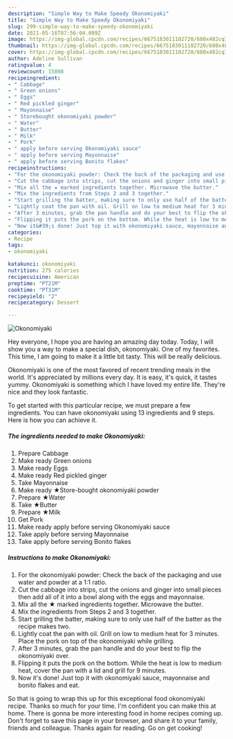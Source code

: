 ```yaml
---
description: "Simple Way to Make Speedy Okonomiyaki"
title: "Simple Way to Make Speedy Okonomiyaki"
slug: 299-simple-way-to-make-speedy-okonomiyaki
date: 2021-05-16T07:56:04.099Z
image: https://img-global.cpcdn.com/recipes/6675183011102720/680x482cq70/okonomiyaki-recipe-main-photo.jpg
thumbnail: https://img-global.cpcdn.com/recipes/6675183011102720/680x482cq70/okonomiyaki-recipe-main-photo.jpg
cover: https://img-global.cpcdn.com/recipes/6675183011102720/680x482cq70/okonomiyaki-recipe-main-photo.jpg
author: Adeline Sullivan
ratingvalue: 4
reviewcount: 15898
recipeingredient:
- " Cabbage"
- " Green onions"
- " Eggs"
- " Red pickled ginger"
- " Mayonnaise"
- " Storebought okonomiyaki powder"
- " Water"
- " Butter"
- " Milk"
- " Pork"
- " apply before serving Okonomiyaki sauce"
- " apply before serving Mayonnaise"
- " apply before serving Bonito flakes"
recipeinstructions:
- "For the okonomiyaki powder: Check the back of the packaging and use water and powder at a 1:1 ratio."
- "Cut the cabbage into strips, cut the onions and ginger into small pieces then add all of it into a bowl along with the eggs and mayonnaise."
- "Mix all the ★ marked ingredients together. Microwave the butter."
- "Mix the ingredients from Steps 2 and 3 together."
- "Start grilling the batter, making sure to only use half of the batter as the recipe makes two."
- "Lightly coat the pan with oil. Grill on low to medium heat for 3 minutes. Place the pork on top of the okonomiyaki while grilling."
- "After 3 minutes, grab the pan handle and do your best to flip the okonomiyaki over."
- "Flipping it puts the pork on the bottom. While the heat is low to medium heat, cover the pan with a lid and grill for 9 minutes."
- "Now it&#39;s done! Just top it with okonomiyaki sauce, mayonnaise and bonito flakes and eat."
categories:
- Recipe
tags:
- okonomiyaki

katakunci: okonomiyaki 
nutrition: 275 calories
recipecuisine: American
preptime: "PT21M"
cooktime: "PT31M"
recipeyield: "2"
recipecategory: Dessert

---
```



![Okonomiyaki](https://img-global.cpcdn.com/recipes/6675183011102720/680x482cq70/okonomiyaki-recipe-main-photo.jpg)

Hey everyone, I hope you are having an amazing day today. Today, I will show you a way to make a special dish, okonomiyaki. One of my favorites. This time, I am going to make it a little bit tasty. This will be really delicious.

Okonomiyaki is one of the most favored of recent trending meals in the world. It's appreciated by millions every day. It is easy, it's quick, it tastes yummy. Okonomiyaki is something which I have loved my entire life. They're nice and they look fantastic.




To get started with this particular recipe, we must prepare a few ingredients. You can have okonomiyaki using 13 ingredients and 9 steps. Here is how you can achieve it.

<!--inarticleads1-->

##### The ingredients needed to make Okonomiyaki:

1. Prepare  Cabbage
1. Make ready  Green onions
1. Make ready  Eggs
1. Make ready  Red pickled ginger
1. Take  Mayonnaise
1. Make ready  ★Store-bought okonomiyaki powder
1. Prepare  ★Water
1. Take  ★Butter
1. Prepare  ★Milk
1. Get  Pork
1. Make ready  apply before serving Okonomiyaki sauce
1. Take  apply before serving Mayonnaise
1. Take  apply before serving Bonito flakes




<!--inarticleads2-->

##### Instructions to make Okonomiyaki:

1. For the okonomiyaki powder: Check the back of the packaging and use water and powder at a 1:1 ratio.
1. Cut the cabbage into strips, cut the onions and ginger into small pieces then add all of it into a bowl along with the eggs and mayonnaise.
1. Mix all the ★ marked ingredients together. Microwave the butter.
1. Mix the ingredients from Steps 2 and 3 together.
1. Start grilling the batter, making sure to only use half of the batter as the recipe makes two.
1. Lightly coat the pan with oil. Grill on low to medium heat for 3 minutes. Place the pork on top of the okonomiyaki while grilling.
1. After 3 minutes, grab the pan handle and do your best to flip the okonomiyaki over.
1. Flipping it puts the pork on the bottom. While the heat is low to medium heat, cover the pan with a lid and grill for 9 minutes.
1. Now it&#39;s done! Just top it with okonomiyaki sauce, mayonnaise and bonito flakes and eat.




So that is going to wrap this up for this exceptional food okonomiyaki recipe. Thanks so much for your time. I'm confident you can make this at home. There is gonna be more interesting food in home recipes coming up. Don't forget to save this page in your browser, and share it to your family, friends and colleague. Thanks again for reading. Go on get cooking!
